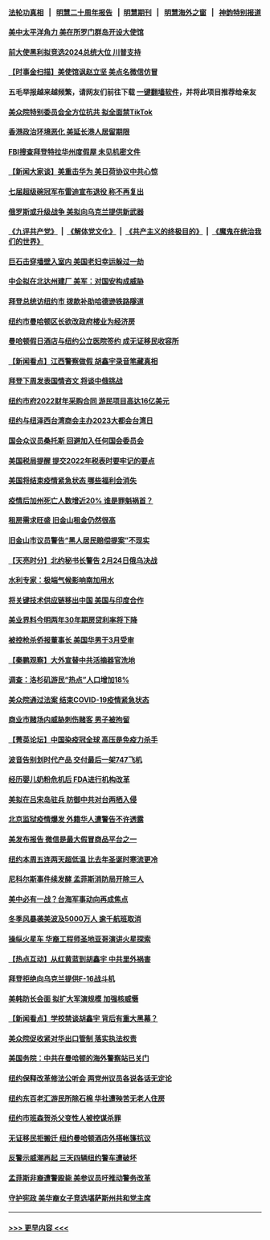 #### [法轮功真相](https://github.com/gfw-breaker/truth/blob/master/README.md?t=0) &nbsp;&nbsp;|&nbsp;&nbsp; [明慧二十周年报告](https://github.com/gfw-breaker/mh-reports/blob/master/README.md?t=0) &nbsp;&nbsp;|&nbsp;&nbsp;[明慧期刊](https://github.com/gfw-breaker/mh-qikan) &nbsp;&nbsp;|&nbsp;&nbsp; [明慧海外之窗](https://github.com/gfw-breaker/mh-news/blob/master/README.md?t=0) &nbsp;&nbsp;|&nbsp;&nbsp; [神韵特别报道](https://github.com/gfw-breaker/mh-news/blob/master/shenyun.md?t=0)
#### [美中太平洋角力 美在所罗门群岛开设大使馆](../pages/nsc412/n13920336.md?t=02020343) 
#### [前大使黑利拟竞选2024总统大位 川普支持](../pages/nsc412/n13920315.md?t=02020343) 
#### [【时事金扫描】美使馆讽赵立坚 美点名微信仿冒](../pages/nsc412/n13920282.md?t=02020343) 
#### 五毛举报越来越频繁，请网友们前往下载 [一键翻墙软件](https://github.com/gfw-breaker/ssr-accounts)，并将此项目推荐给亲友
#### [美众院特别委员会全方位抗共 拟全面禁TikTok](../pages/nsc412/n13918856.md?t=02020343) 
#### [香港政治环境恶化 美延长港人居留期限](../pages/nsc412/n13920317.md?t=02020343) 
#### [FBI搜查拜登特拉华州度假屋 未见机密文件](../pages/nsc412/n13920297.md?t=02020343) 
#### [【新闻大家谈】美重击华为 美日荷协议中共心惊](../pages/nsc412/n13920246.md?t=02020343) 
#### [七届超级碗冠军布雷迪宣布退役 称不再复出](../pages/nsc412/n13920311.md?t=02020343) 
#### [俄罗斯或升级战争 美拟向乌克兰提供新武器](../pages/nsc412/n13920109.md?t=02020343) 
#### [《九评共产党》](https://github.com/begood0513/9ping.md/blob/master/README.md) &nbsp;|&nbsp; [《解体党文化》](../../../../jtdwh.md/blob/master/README.md)  &nbsp;|&nbsp; [《共产主义的终极目的》](../../../../gczydzjmd.md/blob/master/README.md) &nbsp;|&nbsp; [《魔鬼在统治我们的世界》](../../../../mgztzwmdsj.md/blob/master/README.md) 
#### [巨石击穿墙壁入室内 美国老妇幸运躲过一劫](../pages/nsc412/n13920073.md?t=02020343) 
#### [中企拟在北达州建厂 美军：对国安构成威胁](../pages/nsc412/n13919937.md?t=02020343) 
#### [拜登总统访纽约市 拨款补助哈德逊铁路隧道](../pages/nsc412/n13919748.md?t=02020343) 
#### [纽约市曼哈顿区长欲改政府楼业为经济房](../pages/nsc412/n13919841.md?t=02020343) 
#### [曼哈顿假日酒店与纽约公立医院签约 成无证移民收容所](../pages/nsc412/n13919746.md?t=02020343) 
#### [【新闻看点】江西警察做假 胡鑫宇录音笔藏真相](../pages/nsc412/n13919783.md?t=02020343) 
#### [拜登下周发表国情咨文 将谈中俄挑战](../pages/nsc412/n13919837.md?t=02020343) 
#### [纽约市府2022财年采购合同 游民项目高达16亿美元](../pages/nsc412/n13919751.md?t=02020343) 
#### [纽约与纽泽西台湾商会主办2023大都会台湾日](../pages/nsc412/n13919849.md?t=02020343) 
#### [国会众议员桑托斯 回避加入任何国会委员会](../pages/nsc412/n13919831.md?t=02020343) 
#### [美国税局提醒 提交2022年税表时要牢记的要点](../pages/nsc412/n13919844.md?t=02020343) 
#### [美国将结束疫情紧急状态 哪些福利会消失](../pages/nsc412/n13919683.md?t=02020343) 
#### [疫情后加州死亡人数增近20%  谁是罪魁祸首？](../pages/nsc412/n13919815.md?t=02020343) 
#### [租房需求旺盛 旧金山租金仍然很高](../pages/nsc412/n13919816.md?t=02020343) 
#### [旧金山市议员警告“黑人居民赔偿提案”不现实](../pages/nsc412/n13919795.md?t=02020343) 
#### [【天亮时分】北约秘书长警告 2月24日俄乌决战](../pages/nsc412/n13919701.md?t=02020343) 
#### [水利专家：极端气候影响南加用水](../pages/nsc412/n13919726.md?t=02020343) 
#### [将关键技术供应链移出中国 美国与印度合作](../pages/nsc412/n13919690.md?t=02020343) 
#### [美业界料今明两年30年期房贷利率将下降](../pages/nsc412/n13919713.md?t=02020343) 
#### [被控枪杀侨报董事长 美国华男于3月受审](../pages/nsc412/n13919630.md?t=02020343) 
#### [【秦鹏观察】大外宣替中共活摘器官洗地](../pages/nsc412/n13919609.md?t=02020343) 
#### [调查：洛杉矶游民“热点”人口增加18%](../pages/nsc412/n13919707.md?t=02020343) 
#### [美众院通过法案 结束COVID-19疫情紧急状态](../pages/nsc412/n13919615.md?t=02020343) 
#### [商业市赌场内威胁刺伤赌客 男子被拘留](../pages/nsc412/n13919649.md?t=02020343) 
#### [【菁英论坛】中国染疫冠全球 高压是免疫力杀手](../pages/nsc412/n13919554.md?t=02020343) 
#### [波音告别划时代产品 交付最后一架747飞机](../pages/nsc412/n13919622.md?t=02020343) 
#### [经历婴儿奶粉危机后 FDA进行机构改革](../pages/nsc412/n13919552.md?t=02020343) 
#### [美拟在吕宋岛驻兵 防御中共对台两栖入侵](../pages/nsc412/n13919568.md?t=02020343) 
#### [北京监狱疫情爆发 外籍华人遭警告不许透露](../pages/nsc412/n13919241.md?t=02020343) 
#### [美发布报告 微信是最大假冒商品平台之一](../pages/nsc412/n13919551.md?t=02020343) 
#### [纽约本周五连两天超低温 比去年圣诞时寒流更冷](../pages/nsc412/n13919199.md?t=02020343) 
#### [尼科尔斯事件续发酵 孟菲斯消防局开除三人](../pages/nsc412/n13919540.md?t=02020343) 
#### [美中必有一战？台海军事动向再成焦点](../pages/nsc412/n13919427.md?t=02020343) 
#### [冬季风暴袭美波及5000万人 逾千航班取消](../pages/nsc412/n13919529.md?t=02020343) 
#### [操纵火星车 华裔工程师圣地亚哥演讲火星探索](../pages/nsc412/n13919530.md?t=02020343) 
#### [【热点互动】从红黄蓝到胡鑫宇 中共里外祸害](../pages/nsc412/n13919063.md?t=02020343) 
#### [拜登拒绝向乌克兰提供F-16战斗机](../pages/nsc412/n13919479.md?t=02020343) 
#### [美韩防长会面 拟扩大军演规模 加强核威慑](../pages/nsc412/n13919517.md?t=02020343) 
#### [【新闻看点】学校禁谈胡鑫宇 背后有重大黑幕？](../pages/nsc412/n13919052.md?t=02020343) 
#### [美众院促收紧对华出口管制 落实执法权责](../pages/nsc412/n13919269.md?t=02020343) 
#### [美国务院：中共在曼哈顿的海外警察站已关门](../pages/nsc412/n13919091.md?t=02020343) 
#### [纽约保释改革修法公听会 两党州议员各说各话无定论](../pages/nsc412/n13919201.md?t=02020343) 
#### [纽约东百老汇游民所除石棉 华社遭殃苦无老人住房](../pages/nsc412/n13919204.md?t=02020343) 
#### [纽约市班森贺杀父变性人被控谋杀罪](../pages/nsc412/n13919231.md?t=02020343) 
#### [无证移民拒搬迁 纽约曼哈顿酒店外搭帐篷抗议](../pages/nsc412/n13919215.md?t=02020343) 
#### [反警示威潮再起 三天四辆纽约警车遭破坏](../pages/nsc412/n13919210.md?t=02020343) 
#### [孟菲斯非裔遭警殴毙 美参议员吁推动警务改革](../pages/nsc412/n13919099.md?t=02020343) 
#### [守护宪政 美华裔女子竞选堪萨斯州共和党主席](../pages/nsc412/n13919230.md?t=02020343) 

----
#### [ >>> 更早内容 <<< ](../indexes/nsc412-earlier.md)
